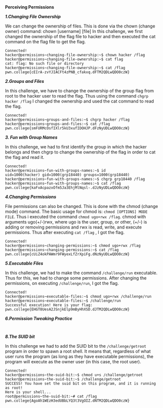 **Perceiving Permissions**

***1.Changing File Ownership***

We can change the ownership of files. This is done via the chown (change owner) command: chown [username] [file] 
In this challenge, we first changed the ownership of the flag file to hacker and then executed the cat command on the flag file to get the flag. 

```
Connected!
hacker@permissions~changing-file-ownership:~$ chown hacker /flag
hacker@permissions~changing-file-ownership:~$ cat flag
cat: flag: No such file or directory
hacker@permissions~changing-file-ownership:~$ cat /flag
pwn.college{cEIrA-zvYJIACFt4zPNB_cfakxq.dFTM2QDLwQDO0czW}
```

***2.Groups and Files***

In this challenge, we have to change the ownership of the group flag from root to the hacker user to read the flag. Thus using the command ```chgrp hacker /flag``` I changed the ownership and used the cat command to read the flag.

```
Connected!
hacker@permissions~groups-and-files:~$ chgrp hacker /flag
hacker@permissions~groups-and-files:~$ cat /flag
pwn.college{smFURMcOsfIXlr5kU3xufIDOHJP.dFzNyUDLwQDO0czW}
```

***3. Fun with Group Names***

In this challenge, we had to first identify the group in which the hacker belongs and then chgrp to change the ownership of the flag in order to cat the flag and read it.  

```
Connected!
hacker@permissions~fun-with-groups-names:~$ id
uid=1000(hacker) gid=1000(grp18440) groups=1000(grp18440)
hacker@permissions~fun-with-groups-names:~$ chgrp grp18440 /flag
hacker@permissions~fun-with-groups-names:~$ cat /flag
pwn.college{kaFxAcpazxOfm5Ja3EhjMlNqsl-.dJzNyUDLwQDO0czW}
```

***4.Changing Permissions***

File permissions can also be changed. This is done with the chmod (change mode) command. The basic usage for chmod is: ```chmod [OPTIONS] MODE FILE```. Thus i executed the command ```chmod ugo+rwx /flag```. chmod with arguments ugo(+/-)rwx, where ugo is the user, group, or other, (+/-) is adding or removing permissions and rwx is read, write, and execute permissions. Thus after executing ```cat /flag``` , I got the flag.

```
Connected!
hacker@permissions~changing-permissions:~$ chmod ugo+rwx /flag
hacker@permissions~changing-permissions:~$ cat /flag
pwn.college{cUiZ4okPAWmr9FWyexLfZrXpiFg.dNzNyUDLwQDO0czW}
```

***5.Executable Files***

In this challenge, we had to make the command ```/challenge/run``` executable. Thus for this, we had to change some permissions. After changing the permissions, on executing ```/challenge/run```, I got the flag.

```
Connected!
hacker@permissions~executable-files:~$ chmod ugo+rwx /challenge/run
hacker@permissions~executable-files:~$ /challenge/run
Successful execution! Here is your flag:
pwn.college{EHGT8UesA2JSnjkElp9mByHhXSD.dJTM2QDLwQDO0czW}
```

***6.Permission Tweaking Practice***

``` ```


***8.The SUID bit***

In this challenge we had to add the SUID bit to the ```/challenge/getroot``` program in order to spawn a root shell. 
It means that, regardless of what user runs the program (as long as they have executable permissions), the program will execute as the owner user (in this case, the root user).

```
Connected!
hacker@permissions~the-suid-bit:~$ chmod u+s /challenge/getroot
hacker@permissions~the-suid-bit:~$ /challenge/getroot
SUCCESS! You have set the suid bit on this program, and it is running as root!
Here is your shell...
root@permissions~the-suid-bit:~# cat /flag
pwn.college{AgoAh1WEzH3edUBbLYQ3t3VgOIZ.dNTM2QDLwQDO0czW}
```
